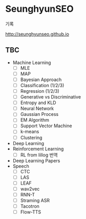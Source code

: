 # SeunghyunSEO

기록 


http://seunghyunseo.github.io


## TBC
- Machine Learning
  - [ ] MLE
  - [ ] MAP
  - [ ] Bayesian Approach
  - [ ] Classification (1/2/3)
  - [ ] Regression (1/2/3)
  - [ ] Generative vs Discriminative
  - [ ] Entropy and KLD
  - [ ] Neural Network
  - [ ] Gaussian Process
  - [ ] EM Algorithm
  - [ ] Support Vector Machine
  - [ ] k-means
  - [ ] Clustering
- Deep Learning
- Reinforcement Learning
  - [ ] RL from lillog 번역
- Deep Learning Papers
- Speech
  - [ ] CTC
  - [ ] LAS
  - [ ] LEAF
  - [ ] wav2vec
  - [ ] RNN-T
  - [ ] Straming ASR
  - [ ] Tacotron
  - [ ] Flow-TTS
